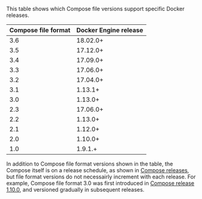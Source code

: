 This table shows which Compose file versions support specific Docker releases.

| **Compose file format** | **Docker Engine release** |
|  -------------------    |    ------------------     |
|      3.6                |       18.02.0+            |
|      3.5                |       17.12.0+            |
|      3.4                |       17.09.0+            |
|      3.3                |       17.06.0+            |
|      3.2                |       17.04.0+            |
|      3.1                |       1.13.1+             |
|      3.0                |       1.13.0+             |
|      2.3                |       17.06.0+            |
|      2.2                |       1.13.0+             |
|      2.1                |       1.12.0+             |
|      2.0                |       1.10.0+             |
|      1.0                |       1.9.1.+             |

In addition to Compose file format versions shown in the table, the Compose
itself is on a release schedule, as shown in [Compose
releases](https://github.com/docker/compose/releases/), but file format versions
do not necessairly increment with each release. For example, Compose file format
3.0 was first introduced in [Compose release
1.10.0](https://github.com/docker/compose/releases/tag/1.10.0), and versioned
gradually in subsequent releases.
